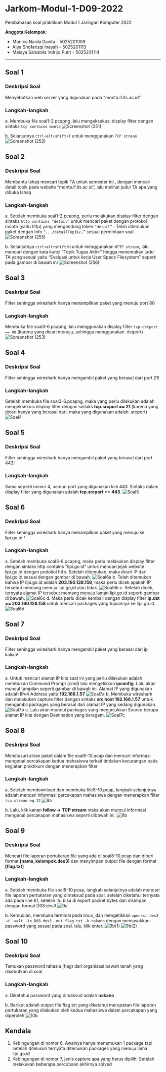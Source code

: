 # Jarkom-Modul-1-D09-2022
Pembahasan soal praktikum Modul 1 Jaringan Komputer 2022

**Anggota Kelompok**:

- Monica Narda Davita - 5025201009
- Alya Shofarizqi Inayah - 5025201113
- Meisya Salsabila Indrijo Putri - 5025201114
---
## Soal 1
### Deskripsi Soal
Menyebutkan web server yang digunakan pada "monta.if.its.ac.id"
### Langkah-langkah
a. Membuka file soal1-2.pcapng, lalu mengeksekusi display filter dengan sintaks `tcp contains monta`
![Screenshot (251)](https://user-images.githubusercontent.com/94627623/191756086-81996dec-71fc-42af-bf69-67a660ecfe5c.png)

b. Selanjutnya `ctrl+alt+shift+T` untuk menggunakan `TCP stream`
![Screenshot (252)](https://user-images.githubusercontent.com/94627623/191756338-ada680b8-2b70-414f-82c9-053f0c206ecd.png)

## Soal 2
### Deskripsi Soal
Membantu Ishaq mencari topik TA untuk semester ini , dengan mencari detail topik pada website “monta.if.its.ac.id”, lalu melihat judul TA apa yang dibuka Ishaq
### Langkah-langkah
a. Setelah membuka soal1-2.pcapng, perlu melakukan display filter dengan sintaks `http contains “detail”` untuk mencari paket dengan protokol monta (yaitu http) yang mengandung token `“detail”` . Telah ditemukan paket dengan Info `“.../detailTopik/…”` sesuai permintaan soal.
![Screenshot (255)](https://user-images.githubusercontent.com/94627623/191756869-8401d3f2-b5f9-4100-9458-2530432ed595.png)

b. Selanjutnya `ctrl+alt+shift+H` untuk menggunakan `HTTP stream`, lalu mencari dengan kata kunci “Topik Tugas Akhir” hingga menemukan judul TA yang sesuai yaitu “Evaluasi untuk kerja User Space Filesystem” seperti pada gambar di bawah ini
![Screenshot (256)](https://user-images.githubusercontent.com/94627623/191757024-80907659-6876-4de1-8c0a-a48000b5f2bf.png)

## Soal 3
### Deskripsi Soal
Filter sehingga wireshark hanya menampilkan paket yang menuju port 80
### Langkah-langkah
Membuka file soal3-6.pcapng, lalu menggunakan display filter `tcp.dstport == 80` (karena yang dicari menuju, sehingga menggunakan .dstport)
![Screenshot (253)](https://user-images.githubusercontent.com/94627623/191757385-665ced01-9aa0-4e6f-a794-03dc5548ab8d.png)

## Soal 4
### Deskripsi Soal
Filter sehingga wireshark hanya mengambil paket yang berasal dari port 21!
### Langkah-langkah
Setelah membuka file soal3-6.pcapng, maka yang perlu dilakukan adalah mengeksekusi display filter dengan sintaks **tcp.srcport == 21** (karena yang dicari hanya yang berasal dari, maka yang digunakan adalah .srcport)
![Soal4](https://github.com/MonicaDavita/Asset-Jarkom/blob/main/Modul%201/4.jpg?raw=true)

## Soal 5
### Deskripsi Soal
Filter sehingga wireshark hanya mengambil paket yang berasal dari port 443!
### Langkah-langkah
Sama seperti nomor 4, namun port yang digunakan kini 443. Sintaks dalam display filter yang digunakan adalah **tcp.srcport == 443**.
![Soal5](https://github.com/MonicaDavita/Asset-Jarkom/blob/main/Modul%201/5.jpg?raw=true)

## Soal 6
### Deskripsi Soal
Filter sehingga wireshark hanya menampilkan paket yang menuju ke lipi.go.id !
### Langkah-langkah
a. Setelah membuka soal3-6.pcapng, maka perlu melakukan display filter dengan sintaks http contains “lipi.go.id” untuk mencari jejak website lipi.go.id dengan protokol http. Setelah ditemukan, maka dicari IP dari lipi.go.id sesuai dengan gambar di bawah.
![Soal6a](https://github.com/MonicaDavita/Asset-Jarkom/blob/main/Modul%201/6.1.jpg?raw=true)
b. Telah ditemukan bahwa IP lipi.go.id adalah **203.160.128.158**, maka perlu dicek apakah IP tersebut memang menuju lipi.go,id atau tidak.
![Soal6b](https://github.com/MonicaDavita/Asset-Jarkom/blob/main/Modul%201/6.2.jpg?raw=true)
c. Setelah dicek, ternyata alamat IP tersebut memang menuju laman lipi.go.id seperti gambar di bawah.
![Soal6c](https://github.com/MonicaDavita/Asset-Jarkom/blob/main/Modul%201/6.3.jpg?raw=true)
d. Maka perlu dicek kembali dengan display filter **ip.dst == 203.160.128.158** untuk mencari packages yang tujuannya ke lipi.go.id.
![Soal6d](https://github.com/MonicaDavita/Asset-Jarkom/blob/main/Modul%201/6.4.jpg?raw=true)

## Soal 7
### Deskripsi Soal
Filter sehingga wireshark hanya mengambil paket yang berasal dari ip kalian!
### Langkah-langkah
a. Untuk mencari alamat IP kita saat ini yang perlu dilakukan adalah membukan Command Prompt (cmd) lalu mengetikkan **ipconfig**. Lalu akan muncul tampilan seperti gambar di bawah ini. Alamat IP yang digunakan adalah IPv4 Address yaitu **192.168.1.57**
![Soal7a](https://github.com/MonicaDavita/Asset-Jarkom/blob/main/Modul%201/7.1.jpg?raw=true)
b. Membuka wireshark dan melakukan capture filter dengan sintaks **src host 192.168.1.57** untuk mengambil packages yang berasal dari alamat IP yang sedang digunakan.
![Soal7b](https://github.com/MonicaDavita/Asset-Jarkom/blob/main/Modul%201/7.2.jpg?raw=true)
c. Lalu akan muncul packages yang menunjukkan Source berupa alamat IP kita dengan Destination yang beragam.
![Soal7c](https://github.com/MonicaDavita/Asset-Jarkom/blob/main/Modul%201/7.3.jpg?raw=true)

## Soal 8
### Deskripsi Soal
Menelusuri aliran paket dalam file soal8-10.pcap dan mencari informasi mengenai percakapan kedua mahasiswa terkait tindakan kecurangan pada kegiatan praktikum dengan menerapkan filter 
### Langkah-langkah
a. Setelah mendownload dan membuka file8-10.pcap, langkah selanjutnya adalah mencari informasi percakapan mahasiswa dengan menerapkan filter `tcp.stream eq 12`
![8a](https://user-images.githubusercontent.com/96837287/191796252-9a21e3a0-2e8e-4997-959e-b02770152f09.jpeg)

b. Lalu, klik kanan **follow -> TCP stream** maka akan muncul informasi mengenai percakapan mahasiswa seperti dibawah ini.
![8b](https://user-images.githubusercontent.com/96837287/191796334-cc96b075-4737-43aa-8298-8a7d7b8986eb.jpeg)

## Soal 9
### Deskripsi Soal
Mencari file laporan pertukaran file yang ada di soal8-10.pcap dan diberi format **[nama_kelompok.des3]** dan menyimpan output file dengan format **[flag.txt]**
### Langkah-langkah
a. Setelah membuka file soal8-10.pcap, langkah selanjutnya adalah mencari file laporan pertukaran yang dimaksud pada soal, setelah diketahui ternyata ada pada line 61, setelah itu bisa di export packet bytes dan disimpan dengan format D08.des3
![9a](https://user-images.githubusercontent.com/96837287/191796358-1afa7d94-1533-459c-810f-cc8f86388c3f.jpeg)

b. Kemudian, membuka terminal pada linux, dan mengetikkan `openssl des3 -d -salt -in D08.des3 -out flag.txt -k nakano` dengan memasukkan password yang sesuai pada soal. lalu, klik enter.
![9b(1)](https://user-images.githubusercontent.com/96837287/191796368-ebb7ba7d-eb5b-49e9-998c-bb4958d063ee.jpeg)
![9b(2)](https://user-images.githubusercontent.com/96837287/191796381-fed7645c-6308-4472-be44-b8161dc9e57a.jpeg)

## Soal 10
### Deskripsi Soal
Temukan password rahasia (flag) dari organisasi bawah tanah yang disebutkan di soal
### Langkah-langkah
a. Diketahui password yang dimaksud adalah **nakano**

b. Berikut adalah output file flag.txt yang diketahui merupakan file laporan pertukaran yang dilakukan oleh kedua mahasiswa dalam percakapan yang diperoleh
![10b](https://user-images.githubusercontent.com/96837287/191796395-beb2744b-ce39-4094-bd0d-3e936e7becf5.jpeg)

## Kendala
1. Kebingungan di nomor 6. Awalnya hanya menemukan 1 package tapi setelah ditelusuri ternyata ditemukan packages yang menuju lama lipi.go.id
2. Kebingungan di nomor 7, jenis capture apa yang harus dipilih. Setelah melakukan beberapa percobaan akhirnya solved

